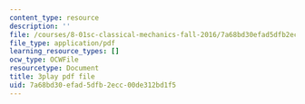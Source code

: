 ```yaml
---
content_type: resource
description: ''
file: /courses/8-01sc-classical-mechanics-fall-2016/7a68bd30efad5dfb2ecc00de312bd1f5_hxa6jAYA980.pdf
file_type: application/pdf
learning_resource_types: []
ocw_type: OCWFile
resourcetype: Document
title: 3play pdf file
uid: 7a68bd30-efad-5dfb-2ecc-00de312bd1f5
---
```

